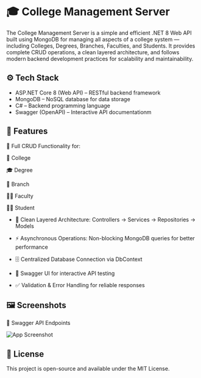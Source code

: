 
# 🎓 College Management Server

The College Management Server is a simple and efficient .NET 8 Web API built using MongoDB for managing all aspects of a college system — including Colleges, Degrees, Branches, Faculties, and Students.
It provides complete CRUD operations, a clean layered architecture, and follows modern backend development practices for scalability and maintainability.


## ⚙️ Tech Stack

- ASP.NET Core 8 (Web API) – RESTful backend framework
- MongoDB – NoSQL database for data storage
- C# – Backend programming language
- Swagger (OpenAPI) – Interactive API documentationm


## 📁 Features

🔹 Full CRUD Functionality for:

🏫 College

🎓 Degree

🌿 Branch

👩‍🏫 Faculty

👨‍🎓 Student

- 🧱 Clean Layered Architecture: Controllers → Services → Repositories → Models

- ⚡ Asynchronous Operations: Non-blocking MongoDB queries for better performance

- 🗄️ Centralized Database Connection via DbContext

- 🧩 Swagger UI for interactive API testing

- ✅ Validation & Error Handling for reliable responses


## 🖼️ Screenshots

🔹 Swagger API Endpoints


![App Screenshot](https://blogger.googleusercontent.com/img/a/AVvXsEjxvJRJGh_n1SHmtZjJW5UAwQDLL-ZUF3HTIR-IkiduVWJmc5RgK9muHEZFrRDHCDkElk6-j751kasSw_8j4Rx8NWQ50nJ4cPXaNHSUJEkvoGJs5pVfIhNRyPgqv7n7TuiP1pmrsJuzCjMVRZDaGj8Mui_FoJ6JTBXq01FjkUYtUqv_NYzfFfXBYW7afqdi)


## 📜 License

This project is open-source and available under the MIT License.

